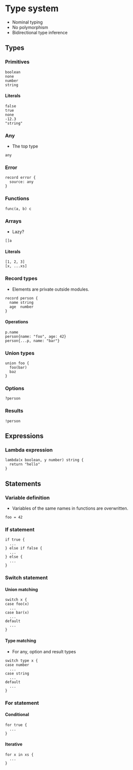 # Type system

- Nominal typing
- No polymorphism
- Bidirectional type inference

## Types

### Primitives

```
boolean
none
number
string
```

#### Literals

```
false
true
none
-12.3
"string"
```

### Any

- The top type

```
any
```

### Error

```
record error {
  source: any
}
```

### Functions

```
func(a, b) c
```

### Arrays

- Lazy?

```
[]a
```

#### Literals

```
[1, 2, 3]
[x, ...xs]
```

### Record types

- Elements are private outside modules.

```
record person {
  name string
  age  number
}
```

#### Operations

```
p.name
person{name: "foo", age: 42}
person{...p, name: "bar"}
```

### Union types

```
union foo {
  foo(bar)
  baz
}
```

### Options

```
?person
```

### Results

```
!person
```

## Expressions

### Lambda expression

```
lambda(x boolean, y number) string {
  return "hello"
}
```

## Statements

### Variable definition

- Variables of the same names in functions are overwritten.

```
foo = 42
```

### If statement

```
if true {
  ...
} else if false {
  ...
} else {
  ...
}
```

### Switch statement

#### Union matching

```
switch x {
case foo(x)
  ...
case bar(x)
  ...
default
  ...
}
```

#### Type matching

- For any, option and result types

```
switch type x {
case number
  ...
case string
  ...
default
  ...
}
```

### For statement

#### Conditional

```
for true {
  ...
}
```

#### Iterative

```
for x in xs {
  ...
}
```

